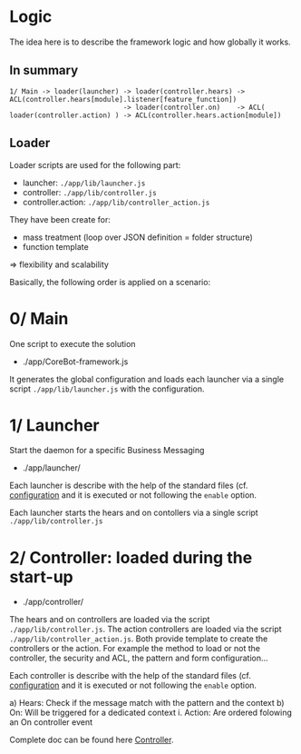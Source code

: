 # Logic
The idea here is to describe the framework logic and how globally it
works.

## In summary
```
1/ Main -> loader(launcher) -> loader(controller.hears) -> ACL(controller.hears[module].listener[feature_function])
                            -> loader(controller.on)    -> ACL( loader(controller.action) ) -> ACL(controller.hears.action[module])
```

## Loader
Loader scripts are used for the following part:
- launcher: `./app/lib/launcher.js`
- controller: `./app/lib/controller.js`
- controller.action: `./app/lib/controller_action.js`

They have been create for:
- mass treatment (loop over JSON definition = folder structure)
- function template

=> flexibility and scalability

Basically, the following order is applied on a scenario:
# 0/ Main
One script to execute the solution
- ./app/CoreBot-framework.js

It generates the global configuration and loads each launcher via
a single script `./app/lib/launcher.js` with the configuration.

# 1/ Launcher
Start the daemon for a specific Business Messaging
- ./app/launcher/

Each launcher is describe with the help of the standard files 
(cf. [configuration](doc/configuration.md) and it is executed or not 
following the `enable` option.

Each launcher starts the hears and on contollers via a single
script `./app/lib/controller.js`
   
# 2/ Controller: loaded during the start-up
- ./app/controller/

The hears and on controllers are loaded via the script
`./app/lib/controller.js`.
The action controllers are loaded via the script
`./app/lib/controller_action.js`.
Both provide template to create the controllers or the action.
For example the method to load or not the controller, the security and
ACL, the pattern and form configuration...

Each controller is describe with the help of the standard files
(cf. [configuration](doc/configuration.md) and it is executed or not
following the `enable` option.

a) Hears: Check if the message match with the pattern and the context
b) On: Will be triggered for a dedicated context
    i. Action: Are ordered folowing an On controller event

Complete doc can be found here [Controller](./doc/controller.md).
